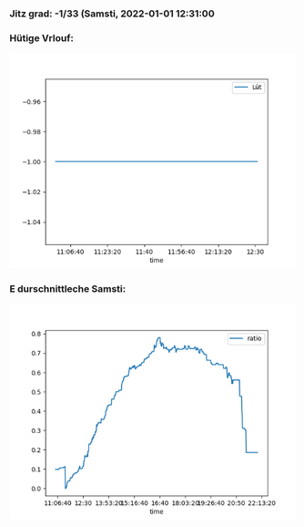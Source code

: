 ### Jitz grad: -1/33 (Samsti, 2022-01-01 12:31:00

### Hütige Vrlouf:
![Graph](Today.png)

### E durschnittleche Samsti:
![Graph](Samsti.png)